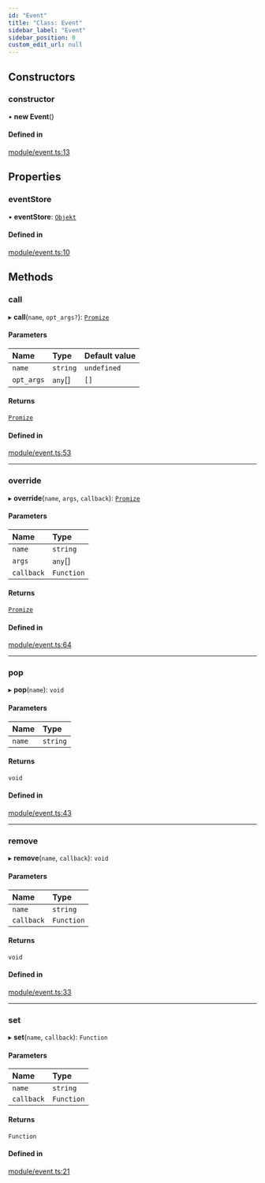 ```yaml
---
id: "Event"
title: "Class: Event"
sidebar_label: "Event"
sidebar_position: 0
custom_edit_url: null
---
```


## Constructors

### constructor

• **new Event**()

#### Defined in

[module/event.ts:13](https://bitbucket.org/siposdani87/sui-js/src/412afc3/src/module/event.ts#lines-13)

## Properties

### eventStore

• **eventStore**: [`Objekt`](Objekt.md)

#### Defined in

[module/event.ts:10](https://bitbucket.org/siposdani87/sui-js/src/412afc3/src/module/event.ts#lines-10)

## Methods

### call

▸ **call**(`name`, `opt_args?`): [`Promize`](Promize.md)

#### Parameters

| Name | Type | Default value |
| :------ | :------ | :------ |
| `name` | `string` | `undefined` |
| `opt_args` | `any`[] | `[]` |

#### Returns

[`Promize`](Promize.md)

#### Defined in

[module/event.ts:53](https://bitbucket.org/siposdani87/sui-js/src/412afc3/src/module/event.ts#lines-53)

___

### override

▸ **override**(`name`, `args`, `callback`): [`Promize`](Promize.md)

#### Parameters

| Name | Type |
| :------ | :------ |
| `name` | `string` |
| `args` | `any`[] |
| `callback` | `Function` |

#### Returns

[`Promize`](Promize.md)

#### Defined in

[module/event.ts:64](https://bitbucket.org/siposdani87/sui-js/src/412afc3/src/module/event.ts#lines-64)

___

### pop

▸ **pop**(`name`): `void`

#### Parameters

| Name | Type |
| :------ | :------ |
| `name` | `string` |

#### Returns

`void`

#### Defined in

[module/event.ts:43](https://bitbucket.org/siposdani87/sui-js/src/412afc3/src/module/event.ts#lines-43)

___

### remove

▸ **remove**(`name`, `callback`): `void`

#### Parameters

| Name | Type |
| :------ | :------ |
| `name` | `string` |
| `callback` | `Function` |

#### Returns

`void`

#### Defined in

[module/event.ts:33](https://bitbucket.org/siposdani87/sui-js/src/412afc3/src/module/event.ts#lines-33)

___

### set

▸ **set**(`name`, `callback`): `Function`

#### Parameters

| Name | Type |
| :------ | :------ |
| `name` | `string` |
| `callback` | `Function` |

#### Returns

`Function`

#### Defined in

[module/event.ts:21](https://bitbucket.org/siposdani87/sui-js/src/412afc3/src/module/event.ts#lines-21)
